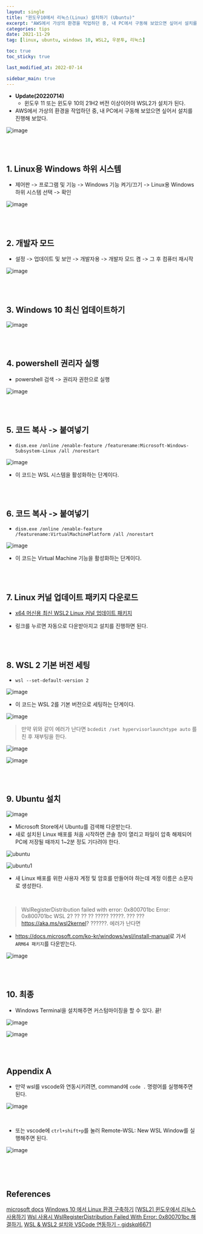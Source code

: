 ```yaml
---
layout: single
title: "윈도우10에서 리눅스(Linux) 설치하기 (Ubuntu)"
excerpt: "AWS에서 가상의 환경을 작업하던 중, 내 PC에서 구동해 보았으면 싶어서 설치를 진행해 보았다."
categories: tips
date: 2021-11-29
tag: [linux, ubuntu, windows 10, WSL2, 우분투, 리눅스]

toc: true
toc_sticky: true

last_modified_at: 2022-07-14

sidebar_main: true
---
```


- **Update(20220714)**
  - 윈도우 11 또는 윈도우 10의 21H2 버전 이상이어야 WSL2가 설치가 된다.
- AWS에서 가상의 환경을 작업하던 중, 내 PC에서 구동해 보았으면 싶어서 설치를 진행해 보았다.

![image](https://user-images.githubusercontent.com/78655692/143879564-f6e63337-035a-48a0-aba0-b0c658b3b4de.png)

<br>
<br>

## 1. Linux용 Windows 하위 시스템

- 제어판 -> 프로그램 및 기능 -> Windows 기능 켜기/끄기 -> Linux용 Windows 하위 시스템 선택 -> 확인

![image](https://user-images.githubusercontent.com/78655692/143834886-4aa01b2c-ee7b-459a-98ee-e854b613f165.png)

<br>
<br>

## 2. 개발자 모드

- 설정 -> 업데이트 및 보안 -> 개발자용 -> 개발자 모드 켬 -> 그 후 컴퓨터 재시작

![image](https://user-images.githubusercontent.com/78655692/143835224-183bdc3c-752b-4ecd-8637-a26c01781216.png)

<br>
<br>

## 3. Windows 10 최신 업데이트하기

![image](https://user-images.githubusercontent.com/78655692/143835974-0f398f40-6f89-4138-9a44-5a8e7e6aeb3e.png)

<br>
<br>

## 4. powershell 권리자 실행

- powershell 검색 -> 권리자 권한으로 실행

![image](https://user-images.githubusercontent.com/78655692/143835471-233faab1-2dfd-4ac8-bef7-a65db6ebb1df.png)

<br>
<br>

## 5. 코드 복사 -> 붙여넣기

- `dism.exe /online /enable-feature /featurename:Microsoft-Windows-Subsystem-Linux /all /norestart`

![image](https://user-images.githubusercontent.com/78655692/143835757-843a4d19-048b-428e-be6f-1fedad631cfd.png)

- 이 코드는 WSL 시스템을 활성화하는 단계이다.

<br>
<br>

## 6. 코드 복사 -> 붙여넣기

- `dism.exe /online /enable-feature /featurename:VirtualMachinePlatform /all /norestart`

![image](https://user-images.githubusercontent.com/78655692/143836164-91bd1c3f-db2f-42f9-b9d9-41ba588ed8af.png)

- 이 코드는  Virtual Machine 기능을 활성화하는 단계이다.

<br>
<br>

## 7. Linux 커널 업데이트 패키지 다운로드

- [x64 머신용 최신 WSL2 Linux 커널 업데이트 패키지](https://wslstorestorage.blob.core.windows.net/wslblob/wsl_update_x64.msi)

- 링크를 누르면 자동으로 다운받아지고 설치를 진행하면 된다.

<br>
<br>

## 8. WSL 2 기본 버전 세팅

- `wsl --set-default-version 2`

![image](https://user-images.githubusercontent.com/78655692/143836849-45502496-adf6-4789-a5f2-7fb80dedcb9f.png)

- 이 코드는 WSL 2를 기본 버전으로 세팅하는 단계이다.

![image](https://user-images.githubusercontent.com/78655692/147727659-42d6b5a5-2fc3-44dc-b456-3af71d4f9161.png)

> 만약 위와 같이 에러가 난다면 `bcdedit /set hypervisorlaunchtype auto` 를 친 후 재부팅을 한다.

![image](https://user-images.githubusercontent.com/78655692/147727746-76747974-c31b-4dba-a51d-c9b7c72c016a.png)

![image](https://user-images.githubusercontent.com/78655692/147727905-7ade9059-f871-4c55-b28a-91e936c905ae.png)

<br>
<br>

## 9. Ubuntu 설치

![image](https://user-images.githubusercontent.com/78655692/143836968-6fc9b49c-c69d-450a-8c41-c147c07ad03e.png)

- Microsoft Store에서 Ubuntu를 검색해 다운받는다.
- 새로 설치된 Linux 배포를 처음 시작하면 콘솔 창이 열리고 파일이 압축 해제되어 PC에 저장될 때까지 1~2분 정도 기다려야 한다.

![ubuntu](https://user-images.githubusercontent.com/78655692/143837239-a2336772-fe3d-452f-bb12-57e872cab988.png)

![ubuntu1](https://user-images.githubusercontent.com/78655692/143837290-e5babcfa-6340-491c-88bb-1f46ffeb4fe1.png)

- 새 Linux 배포를 위한 사용자 계정 및 암호를 만들어야 하는데 계정 이름은 소문자로 생성한다.

<br>

> WslRegisterDistribution failed with error: 0x800701bc
> Error: 0x800701bc WSL 2? ?? ?? ?? ????? ?????. ??? ??? https://aka.ms/wsl2kernel? ??????.  에러가 난다면

- <https://docs.microsoft.com/ko-kr/windows/wsl/install-manual>로 가서 `ARM64 패키지`를 다운받는다.

![image](https://user-images.githubusercontent.com/78655692/147728452-718f41fe-0254-4b88-b86a-ccc4b411f4eb.png)

<br>
<br>

## 10. 최종

- Windows Terminal을 설치해주면 커스텀마이징을 할 수 있다. 끝!

![image](https://user-images.githubusercontent.com/78655692/143837531-40e5d018-ccf8-4fa4-b63f-beda5eb4e800.png)

![image](https://user-images.githubusercontent.com/78655692/143837437-b1ceb809-ce61-4d64-9379-b4cd4749759b.png)

<br>
<br>

## Appendix A

- 만약 wsl를 vscode와 연동시키려면, command에 `code .` 명령어를 실행해주면 된다.

![image](https://user-images.githubusercontent.com/78655692/178905640-e0217aaa-f25f-4161-9822-b8df67707fd8.png)

<br>

- 또는 vscode에 `ctrl+shift+p`를 눌러 Remote-WSL: New WSL Window를 실행해주면 된다.

![image](https://user-images.githubusercontent.com/78655692/178905818-d0463e55-4bf6-4305-8a95-17a6eb52add9.png)

<br>
<br>
<br>

## References

[microsoft docs](https://docs.microsoft.com/ko-kr/windows/wsl/install-manual)
[Windows 10 에서 Linux 환경 구축하기](https://knackin.tistory.com/1)
[[WSL2] 윈도우에서 리눅스 사용하기](https://blog.naver.com/PostView.naver?blogId=skyshin0304&logNo=222079393598&redirect=Dlog&widgetTypeCall=true&directAccess=false)
[Wsl 사용시 WslRegisterDistribution Failed With Error: 0x800701bc 해결하기.](https://blog.dalso.org/article/wslregisterdistribution-failed-with-error)
[WSL & WSL2 설치와 VSCode 연동하기 - gidskql6671](https://velog.io/@gidskql6671/WSL-WSL2-%EC%84%A4%EC%B9%98-VSCode-%EC%97%B0%EB%8F%99)









